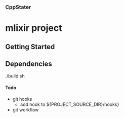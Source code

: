 ### CppStater

# mlixir project

## Getting Started

## Dependencies
./build.sh

#### Todo
* git hooks
  * add hook to ${PROJECT_SOURCE_DIR}/hooks}
* git workflow